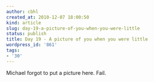 ```yaml
---
author: cbhl
created_at: 2010-12-07 18:00:50
kind: article
slug: day-19-a-picture-of-you-when-you-were-little
status: publish
title: Day 19 - A picture of you when you were little
wordpress_id: '861'
tags:
- '30'
---
```


Michael forgot to put a picture here. Fail.
